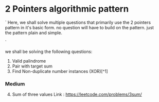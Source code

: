 # 2 Pointers algorithmic pattern

`
Here, we shall solve multiple questions that primarily use the 2 pointers pattern in it's basic form. no question will have to build on the pattern. just the pattern plain and simple.

`

we shall be solving the following questions:

1. Valid palindrome
2. Pair with target sum
3. Find Non-duplicate number instances (XOR)[^1]

### Medium
4. Sum of three values Link : https://leetcode.com/problems/3sum/